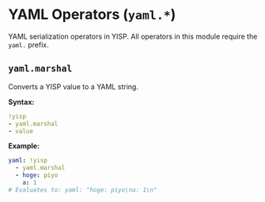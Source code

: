 # YAML Operators (`yaml.*`)

YAML serialization operators in YISP. All operators in this module require the `yaml.` prefix.

## `yaml.marshal`

Converts a YISP value to a YAML string.

**Syntax:**
```yaml
!yisp
- yaml.marshal
- value
```

**Example:**
```yaml
yaml: !yisp
  - yaml.marshal
  - hoge: piyo
    a: 1
# Evaluates to: yaml: "hoge: piyo\na: 1\n"
```